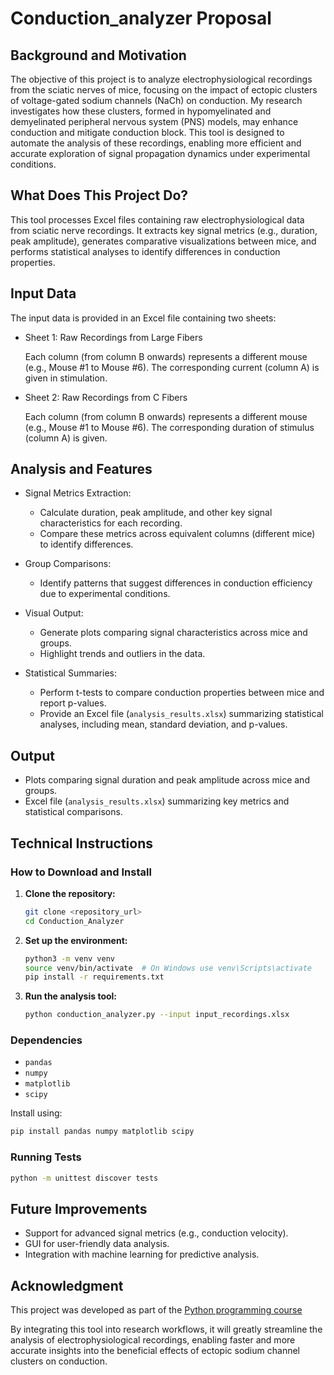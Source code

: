 # Conduction_analyzer Proposal

## Background and Motivation 

The objective of this project is to analyze electrophysiological recordings from the sciatic nerves of mice, focusing on the impact of ectopic clusters of voltage-gated sodium channels (NaCh) on conduction. My research investigates how these clusters, formed in hypomyelinated and demyelinated peripheral nervous system (PNS) models, may enhance conduction and mitigate conduction block. This tool is designed to automate the analysis of these recordings, enabling more efficient and accurate exploration of signal propagation dynamics under experimental conditions.

## What Does This Project Do?

This tool processes Excel files containing raw electrophysiological data from sciatic nerve recordings. It extracts key signal metrics (e.g., duration, peak amplitude), generates comparative visualizations between mice, and performs statistical analyses to identify differences in conduction properties.

## Input Data

The input data is provided in an Excel file containing two sheets:

- Sheet 1: Raw Recordings from Large Fibers

  Each column (from column B onwards) represents a different mouse (e.g., Mouse #1 to Mouse #6). The corresponding current (column A) is given in stimulation.

- Sheet 2: Raw Recordings from C Fibers

  Each column (from column B onwards) represents a different mouse (e.g., Mouse #1 to Mouse #6). The corresponding duration of stimulus (column A) is given.

## Analysis and Features

- Signal Metrics Extraction:

  - Calculate duration, peak amplitude, and other key signal characteristics for each recording.
  - Compare these metrics across equivalent columns (different mice) to identify differences.

- Group Comparisons:

  - Identify patterns that suggest differences in conduction efficiency due to experimental conditions.

- Visual Output:

  - Generate plots comparing signal characteristics across mice and groups.
  - Highlight trends and outliers in the data.

- Statistical Summaries:

  - Perform t-tests to compare conduction properties between mice and report p-values.
  - Provide an Excel file (`analysis_results.xlsx`) summarizing statistical analyses, including mean, standard deviation, and p-values.

## Output

- Plots comparing signal duration and peak amplitude across mice and groups.
- Excel file (`analysis_results.xlsx`) summarizing key metrics and statistical comparisons.

## Technical Instructions

### How to Download and Install

1. **Clone the repository:**
   ```bash
   git clone <repository_url>
   cd Conduction_Analyzer
   ```

2. **Set up the environment:**
   ```bash
   python3 -m venv venv
   source venv/bin/activate  # On Windows use venv\Scripts\activate
   pip install -r requirements.txt
   ```

3. **Run the analysis tool:**
   ```bash
   python conduction_analyzer.py --input input_recordings.xlsx
   ```

### Dependencies
- `pandas`
- `numpy`
- `matplotlib`
- `scipy`

Install using:
```bash
pip install pandas numpy matplotlib scipy
```

### Running Tests
```bash
python -m unittest discover tests
```

## Future Improvements

- Support for advanced signal metrics (e.g., conduction velocity).
- GUI for user-friendly data analysis.
- Integration with machine learning for predictive analysis.

## Acknowledgment ##

This project was developed as part of the [Python programming course](https://github.com/szabgab/wis-python-course-2024-11)

By integrating this tool into research workflows, it will greatly streamline the analysis of electrophysiological recordings, enabling faster and more accurate insights into the beneficial effects of ectopic sodium channel clusters on conduction.


